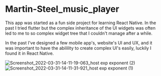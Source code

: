 # Martin-Steel_music_player

This app was started as a fun side project for learning React Native. In the past I tried flutter but the complex inheritance of the UI widgets was often led to me to so complex widget tree that I couldn't manage after a while.

In the past I've designed a few mobile app's, website's UI and UX, and it was important to have the abilility to create complex UI's easily, luckily I found it in React Native.

![Screenshot_2022-03-31-14-11-19-063_host exp exponent (2)](https://user-images.githubusercontent.com/88187833/161053080-f5e1562a-1948-401a-b8cf-3db4405a3c4e.jpg)
![Screenshot_2022-03-31-14-11-31-921_host exp exponent (1)](https://user-images.githubusercontent.com/88187833/161053201-cea8a2a8-1e30-4cbf-9ce7-d6f1a1fdfacb.jpg)
